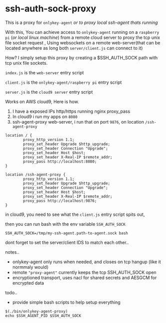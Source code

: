 # ssh-auth-sock-proxy

This is a proxy for `onlykey-agent` _or to proxy local ssh-agent thats running_

With this, You can achieve access to `onlykey-agent` running on a `raspberry pi` (_or local linux machine_) from a remote cloud server to proxy the tcp unix file socket request , Using websockets on a remote web-server(that can be located anywhere as long both `server/client.js` can connect to it)

How? I simply setup this proxy by creating a $SSH_AUTH_SOCK path with tcp unix file sockets.

`index.js` is the `web-server` entry script

`client.js`  is the `onlykey-agent/raspberry pi` entry script

`server.js`  is the `cloud9 server` entry script

Works on AWS cloud9, Here is how.

1. I have a exposed IPs http/https running nginx proxy_pass
2. In cloud9 i run my apps on `8080`
3. ssh-agent-proxy web-server, i run that on port `9876`, on location `/ssh-agent-proxy`

```
location / {
        proxy_http_version 1.1;
        proxy_set_header Upgrade $http_upgrade;
        proxy_set_header Connection "Upgrade";
        proxy_set_header Host $host;
        proxy_set_header X-Real-IP $remote_addr;
        proxy_pass http://localhost:8080;
}

location /ssh-agent-proxy {
        proxy_http_version 1.1;
        proxy_set_header Upgrade $http_upgrade;
        proxy_set_header Connection "Upgrade";
        proxy_set_header Host $host;
        proxy_set_header X-Real-IP $remote_addr;
        proxy_pass http://localhost:9876;
}
```

in cloud9,  you need to see what the `client.js` entry script spits out,

then you can run bash with the env variable `SSH_AUTH_SOCK`

```
SSH_AUTH_SOCK=/tmp/my-ssh-agent.path-to-agent.sock bash
```


dont forget to set the server/client IDS to match each other..

notes..
* onlykey-agent only runs when needed, and closes on tcp hangup (like it normmaly would)
* remote `"proxy-agent"` currently keeps the tcp SSH_AUTH_SOCK open
* encryptioned transport, uses nacl for shared secrets and AESGCM for encrypted data

todo..   
* provide simple bash scripts to help setup everything 



```
$(./bin/onlykey-agent-proxy)
echo $SSH_AGENT_PID $SSH_AUTH_SOCK
```
